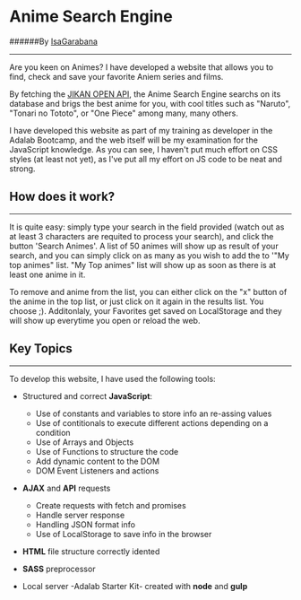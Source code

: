 # Anime Search Engine

######By [IsaGarabana](https://github.com/IsaGarabana)

---

Are you keen on Animes?
I have developed a website that allows you to find, check and save your favorite Aniem series and films.

By fetching the [JIKAN OPEN API](https://jikan.docs.apiary.io/), the Anime Search Engine searchs on its database and brigs the best anime for you, with cool titles such as "Naruto", "Tonari no Tototo", or "One Piece" among many, many others.

I have developed this website as part of my training as developer in the Adalab Bootcamp, and the web itself will be my examination for the JavaScript knowledge.
As you can see, I haven't put much effort on CSS styles (at least not yet), as I've put all my effort on JS code to be neat and strong.

## How does it work?

---

It is quite easy: simply type your search in the field provided (watch out as at least 3 characters are requited to process your search), and click the button 'Search Animes'.
A list of 50 animes will show up as result of your search, and you can simply click on as many as you wish to add the to '"My top animes" list.
"My Top animes" list will show up as soon as there is at least one anime in it.

To remove and anime from the list, you can either click on the "x" button of the anime in the top list, or just click on it again in the results list. You choose ;).
Additonlaly, your Favorites get saved on LocalStorage and they will show up everytime you open or reload the web.

## Key Topics

---

To develop this website, I have used the following tools:

- Structured and correct **JavaScript**:

  - Use of constants and variables to store info an re-assing values
  - Use of contitionals to execute different actions depending on a condition
  - Use of Arrays and Objects
  - Use of Functions to structure the code
  - Add dynamic content to the DOM
  - DOM Event Listeners and actions

- **AJAX** and **API** requests

  - Create requests with fetch and promises
  - Handle server response
  - Handling JSON format info
  - Use of LocalStorage to save info in the browser

- **HTML** file structure correctly idented
- **SASS** preprocessor
- Local server -Adalab Starter Kit- created with **node** and **gulp**
